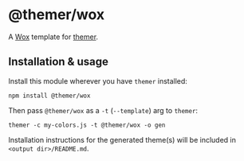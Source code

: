 # @themer/wox

A [Wox](http://www.wox.one/) template for [themer](https://github.com/mjswensen/themer).

## Installation & usage

Install this module wherever you have `themer` installed:

    npm install @themer/wox

Then pass `@themer/wox` as a `-t` (`--template`) arg to `themer`:

    themer -c my-colors.js -t @themer/wox -o gen

Installation instructions for the generated theme(s) will be included in `<output dir>/README.md`.
